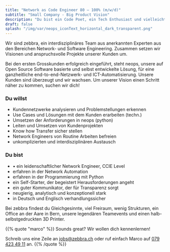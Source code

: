 ```yaml
---
title: "Network as Code Engineer 80 – 100% (m/w/d)"
subtitle: "Small Company - Big Product Vision"
description: "Du bist ein Code Poet, ein Tech Enthusiast und vielleicht sogar Entrepreneur mit einer make-things-happen Haltung?"
draft: false
splash: "/img/var/neops_iconText_horizontal_dark_transparent.png"
---
```


Wir sind zebbra, ein interdisziplinäres Team aus anerkannten Experten aus den Bereichen Network- und Software Engineering. Zusammen setzen wir Visionen und anspruchsvolle Projekte unserer Kunden um.

Bei den ersten Grosskunden erfolgreich eingeführt, steht neops, unsere auf Open Source Software basierte und selbst entwickelte Lösung, für eine ganzheitliche end-to-end-Netzwerk- und ICT-Automatisierung. Unsere Kunden sind überzeugt und wir wachsen. 
Um unserer Vision einen Schritt näher zu kommen, suchen wir dich!


### Du willst

*	Kundennetzwerke analysieren und Problemstellungen erkennen
*	Use Cases und Lösungen mit dem Kunden erarbeiten (techn.)
*	Umsetzen der Anforderungen in neops (python)
*	Leiten und Umsetzen von Kundenprojekten 
*	Know how Transfer sicher stellen
*	Network Engineers von Routine Arbeiten befreien 
* unkomplizierten und interdisziplinären Austausch


### Du bist

* •	ein leidenschaftlicher Network Engineer, CCIE Level
*	erfahren in der Network Automation
*	erfahren in der Programmierung mit Python
*	ein Self-Starter, der begeistert Herausforderungen angeht
*	ein guter Kommunikator, der für Transparenz sorgt
*	neugierig, analytisch und konzeptionell stark
*	in Deutsch und Englisch verhandlungssicher


Bei zebbra findest du Gleichgesinnte, viel Freiraum, wenig Strukturen, ein Office an der Aare in Bern, unsere legendären Teamevents und einen halb-selbstgedruckten 3D Printer.

{{% quote "marco" %}}
  Sounds great? Wir wollen dich kennenlernen!

  Schreib uns eine Zeile an <a href="mailto:jobs@zebbra.ch">jobs@zebbra.ch</a> oder ruf einfach Marco auf [079 423 49 11](tel:+41794234911) an.
{{% /quote %}}

